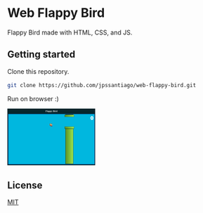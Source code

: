 # Web Flappy Bird

Flappy Bird made with HTML, CSS, and JS.

## Getting started

Clone this repository.

```bash
git clone https://github.com/jpssantiago/web-flappy-bird.git
```
Run on browser :)

<!--## Images -->
<img src="assets/readme_images/readme_image_0.png" alt="drawing" width="200"/>

## License
[MIT](LICENSE)